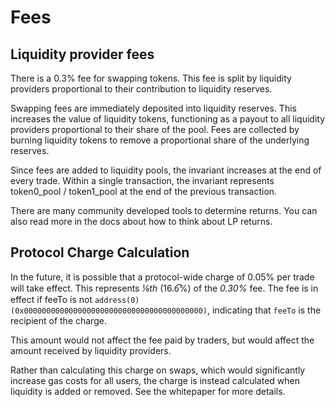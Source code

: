 # Fees
## Liquidity provider fees

There is a 0.3% fee for swapping tokens. This fee is split by liquidity providers proportional to their contribution to liquidity reserves.

Swapping fees are immediately deposited into liquidity reserves. This increases the value of liquidity tokens, functioning as a payout to all liquidity providers proportional to their share of the pool. Fees are collected by burning liquidity tokens to remove a proportional share of the underlying reserves.

Since fees are added to liquidity pools, the invariant increases at the end of every trade. Within a single transaction, the invariant represents token0_pool / token1_pool at the end of the previous transaction.

There are many community developed tools to determine returns. You can also read more in the docs about how to think about LP returns.


## Protocol Charge Calculation

In the future, it is possible that a protocol-wide charge of 0.05% per trade will take effect. This represents *⅙th* (16.6̅%) of the *0.30%* fee. The fee is in effect if feeTo is not `address(0)` `(0x0000000000000000000000000000000000000000)`, indicating that `feeTo` is the recipient of the charge.

This amount would not affect the fee paid by traders, but would affect the amount received by liquidity providers.

Rather than calculating this charge on swaps, which would significantly increase gas costs for all users, the charge is instead calculated when liquidity is added or removed. See the whitepaper for more details.

